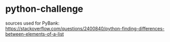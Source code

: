 # python-challenge
sources used for PyBank: https://stackoverflow.com/questions/2400840/python-finding-differences-between-elements-of-a-list 
